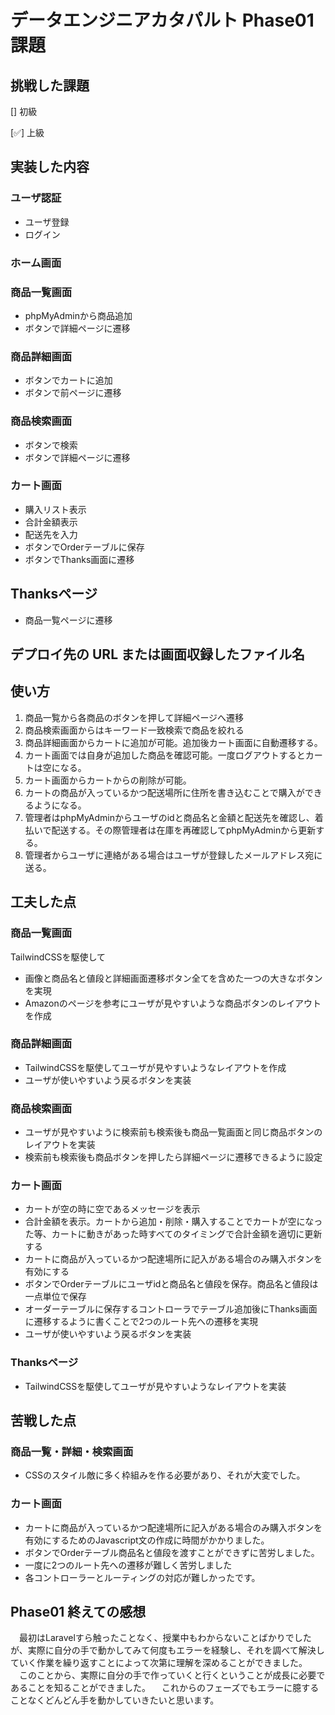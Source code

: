 # データエンジニアカタパルト Phase01 課題

## 挑戦した課題

[] 初級

[✅] 上級

## 実装した内容
### ユーザ認証
- ユーザ登録
- ログイン
### ホーム画面
### 商品一覧画面
- phpMyAdminから商品追加
- ボタンで詳細ページに遷移
### 商品詳細画面
- ボタンでカートに追加
- ボタンで前ページに遷移
### 商品検索画面
- ボタンで検索
- ボタンで詳細ページに遷移
### カート画面
- 購入リスト表示
- 合計金額表示
- 配送先を入力
- ボタンでOrderテーブルに保存　
- ボタンでThanks画面に遷移
## Thanksページ
- 商品一覧ページに遷移

## デプロイ先の URL または画面収録したファイル名


## 使い方
1. 商品一覧から各商品のボタンを押して詳細ページへ遷移
2. 商品検索画面からはキーワード一致検索で商品を絞れる
3. 商品詳細画面からカートに追加が可能。追加後カート画面に自動遷移する。
4. カート画面では自身が追加した商品を確認可能。一度ログアウトするとカートは空になる。
5. カート画面からカートからの削除が可能。
6. カートの商品が入っているかつ配送場所に住所を書き込むことで購入ができるようになる。
7. 管理者はphpMyAdminからユーザのidと商品名と金額と配送先を確認し、着払いで配送する。その際管理者は在庫を再確認してphpMyAdminから更新する。
8. 管理者からユーザに連絡がある場合はユーザが登録したメールアドレス宛に送る。

## 工夫した点
### 商品一覧画面
TailwindCSSを駆使して
- 画像と商品名と値段と詳細画面遷移ボタン全てを含めた一つの大きなボタンを実現
- Amazonのページを参考にユーザが見やすいような商品ボタンのレイアウトを作成
### 商品詳細画面
- TailwindCSSを駆使してユーザが見やすいようなレイアウトを作成
- ユーザが使いやすいよう戻るボタンを実装
### 商品検索画面
- ユーザが見やすいように検索前も検索後も商品一覧画面と同じ商品ボタンのレイアウトを実装
- 検索前も検索後も商品ボタンを押したら詳細ページに遷移できるように設定
### カート画面
- カートが空の時に空であるメッセージを表示
- 合計金額を表示。カートから追加・削除・購入することでカートが空になった等、カートに動きがあった時すべてのタイミングで合計金額を適切に更新する
- カートに商品が入っているかつ配達場所に記入がある場合のみ購入ボタンを有効にする
- ボタンでOrderテーブルにユーザidと商品名と値段を保存。商品名と値段は一点単位で保存
- オーダーテーブルに保存するコントローラでテーブル追加後にThanks画面に遷移するように書くことで2つのルート先への遷移を実現
- ユーザが使いやすいよう戻るボタンを実装
### Thanksページ
- TailwindCSSを駆使してユーザが見やすいようなレイアウトを実装

## 苦戦した点
### 商品一覧・詳細・検索画面
- CSSのスタイル敵に多く枠組みを作る必要があり、それが大変でした。
### カート画面
- カートに商品が入っているかつ配達場所に記入がある場合のみ購入ボタンを有効にするためのJavascript文の作成に時間がかかりました。
- ボタンでOrderテーブル商品名と値段を渡すことができずに苦労しました。
- 一度に2つのルート先への遷移が難しく苦労しました
- 各コントローラーとルーティングの対応が難しかったです。

## Phase01 終えての感想
　最初はLaravelすら触ったことなく、授業中もわからないことばかりでしたが、実際に自分の手で動かしてみて何度もエラーを経験し、それを調べて解決していく作業を繰り返すことによって次第に理解を深めることができました。
　このことから、実際に自分の手で作っていくと行くということが成長に必要であることを知ることができました。
　これからのフェーズでもエラーに臆することなくどんどん手を動かしていきたいと思います。